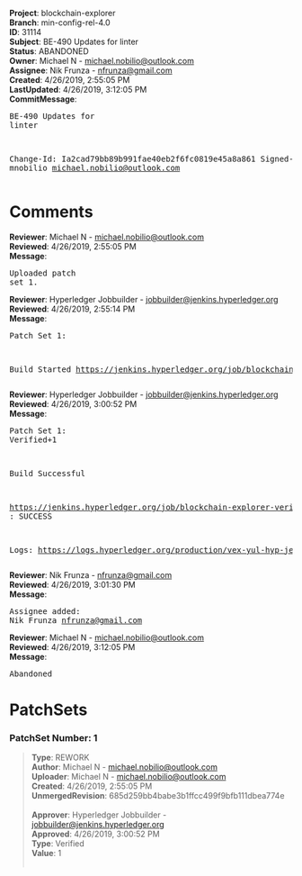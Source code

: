 <strong>Project</strong>: blockchain-explorer<br><strong>Branch</strong>: min-config-rel-4.0<br><strong>ID</strong>: 31114<br><strong>Subject</strong>: BE-490  Updates for linter<br><strong>Status</strong>: ABANDONED<br><strong>Owner</strong>: Michael N - michael.nobilio@outlook.com<br><strong>Assignee</strong>: Nik Frunza - nfrunza@gmail.com<br><strong>Created</strong>: 4/26/2019, 2:55:05 PM<br><strong>LastUpdated</strong>: 4/26/2019, 3:12:05 PM<br><strong>CommitMessage</strong>:<br><pre>BE-490  Updates for linter

Change-Id: Ia2cad79bb89b991fae40eb2f6fc0819e45a8a861
Signed-off-by: mnobilio <michael.nobilio@outlook.com>
</pre><h1>Comments</h1><strong>Reviewer</strong>: Michael N - michael.nobilio@outlook.com<br><strong>Reviewed</strong>: 4/26/2019, 2:55:05 PM<br><strong>Message</strong>: <pre>Uploaded patch set 1.</pre><strong>Reviewer</strong>: Hyperledger Jobbuilder - jobbuilder@jenkins.hyperledger.org<br><strong>Reviewed</strong>: 4/26/2019, 2:55:14 PM<br><strong>Message</strong>: <pre>Patch Set 1:

Build Started https://jenkins.hyperledger.org/job/blockchain-explorer-verify-x86_64/131/</pre><strong>Reviewer</strong>: Hyperledger Jobbuilder - jobbuilder@jenkins.hyperledger.org<br><strong>Reviewed</strong>: 4/26/2019, 3:00:52 PM<br><strong>Message</strong>: <pre>Patch Set 1: Verified+1

Build Successful 

https://jenkins.hyperledger.org/job/blockchain-explorer-verify-x86_64/131/ : SUCCESS

Logs: https://logs.hyperledger.org/production/vex-yul-hyp-jenkins-3/blockchain-explorer-verify-x86_64/131</pre><strong>Reviewer</strong>: Nik Frunza - nfrunza@gmail.com<br><strong>Reviewed</strong>: 4/26/2019, 3:01:30 PM<br><strong>Message</strong>: <pre>Assignee added: Nik Frunza <nfrunza@gmail.com></pre><strong>Reviewer</strong>: Michael N - michael.nobilio@outlook.com<br><strong>Reviewed</strong>: 4/26/2019, 3:12:05 PM<br><strong>Message</strong>: <pre>Abandoned</pre><h1>PatchSets</h1><h3>PatchSet Number: 1</h3><blockquote><strong>Type</strong>: REWORK<br><strong>Author</strong>: Michael N - michael.nobilio@outlook.com<br><strong>Uploader</strong>: Michael N - michael.nobilio@outlook.com<br><strong>Created</strong>: 4/26/2019, 2:55:05 PM<br><strong>UnmergedRevision</strong>: 685d259bb4babe3b1ffcc499f9bfb111dbea774e<br><br><strong>Approver</strong>: Hyperledger Jobbuilder - jobbuilder@jenkins.hyperledger.org<br><strong>Approved</strong>: 4/26/2019, 3:00:52 PM<br><strong>Type</strong>: Verified<br><strong>Value</strong>: 1<br><br></blockquote>